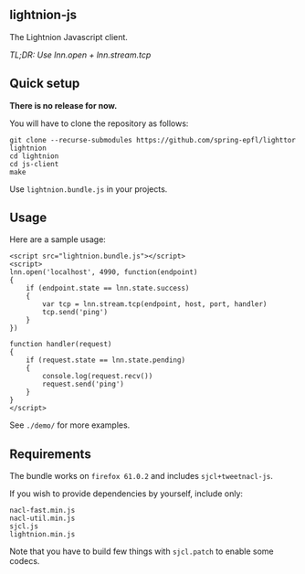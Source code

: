 ## lightnion-js

The Lightnion Javascript client.

_TL;DR: Use lnn.open + lnn.stream.tcp_

## Quick setup

**There is no release for now.**

You will have to clone the repository as follows:

```
git clone --recurse-submodules https://github.com/spring-epfl/lighttor lightnion
cd lightnion
cd js-client
make
```

Use `lightnion.bundle.js` in your projects.

## Usage

Here are a sample usage:

```
<script src="lightnion.bundle.js"></script>
<script>
lnn.open('localhost', 4990, function(endpoint)
{
    if (endpoint.state == lnn.state.success)
    {
        var tcp = lnn.stream.tcp(endpoint, host, port, handler)
        tcp.send('ping')
    }
})

function handler(request)
{
    if (request.state == lnn.state.pending)
    {
        console.log(request.recv())
        request.send('ping')
    }
}
</script>
```

See `./demo/` for more examples.

## Requirements

The bundle works on `firefox 61.0.2` and includes `sjcl+tweetnacl-js`.

If you wish to provide dependencies by yourself, include only:
```
nacl-fast.min.js
nacl-util.min.js
sjcl.js
lightnion.min.js
```
Note that you have to build few things with `sjcl.patch` to enable some
codecs.
